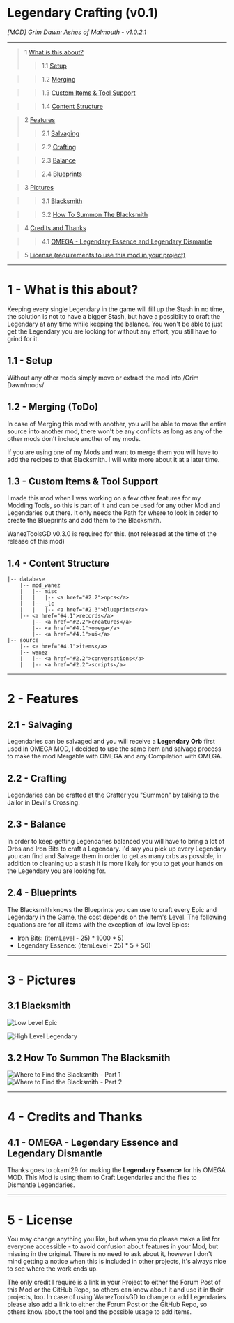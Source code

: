 # Legendary Crafting (v0.1)

*[MOD] Grim Dawn: Ashes of Malmouth - v1.0.2.1*

---

> 1 [What is this about?](#intro)
>> 1.1 [Setup](#intro-setup)

>> 1.2 [Merging](#intro-merge)

>> 1.3 [Custom Items & Tool Support](#intro-tool)

>> 1.4 [Content Structure](#intro-structure)

> 2 [Features](#feat)
>> 2.1 [Salvaging](#feat-salvage)

>> 2.2 [Crafting](#feat-craft)

>> 2.3 [Balance](#feat-balance)

>> 2.4 [Blueprints](#feat-blueprints)

> 3 [Pictures](#pic)

>> 3.1 [Blacksmith](#pic-crafting)

>> 3.2 [How To Summon The Blacksmith](#pic-jailor)

> 4 [Credits and Thanks](#credits)

>> 4.1 [OMEGA - Legendary Essence and Legendary Dismantle](#credits-omega)

> 5 [License (requirements to use this mod in your project)](#license)

---
<a name="intro"></a>
<a name="1"></a>
# 1 - What is this about?
Keeping every single Legendary in the game will fill up the Stash in no time, the solution is not to have a bigger Stash, but have a possiblity to craft the Legendary at any time while keeping the balance. You won't be able to just get the Legendary you are looking for without any effort, you still have to grind for it.

<a name="intro-setup"></a>
<a name="1.1"></a>
## 1.1 - Setup
Without any other mods simply move or extract the mod into /Grim Dawn/mods/

<a name="intro-merge"></a>
<a name="1.2"></a>
## 1.2 - Merging (ToDo)
In case of Merging this mod with another, you will be able to move the entire source into another mod, there won't be any conflicts as long as any of the other mods don't include another of my mods.

If you are using one of my Mods and want to merge them you will have to add the recipes to that Blacksmith. I will write more about it at a later time.

<a name="intro-tool"></a>
<a name="1.3"></a>
## 1.3 - Custom Items & Tool Support
I made this mod when I was working on a few other features for my Modding Tools, so this is part of it and can be used for any other Mod and Legendaries out there. It only needs the Path for where to look in order to create the Blueprints and add them to the Blacksmith.

WanezToolsGD v0.3.0 is required for this. (not released at the time of the release of this mod)

<a name="intro-structure"></a>
<a name="1.4"></a>
## 1.4 - Content Structure
	|-- database
		|-- mod_wanez
		|	|-- misc
		|	|	|-- <a href="#2.2">npcs</a>
		|	|-- _lc
		|	|	|-- <a href="#2.3">blueprints</a>
		|-- <a href="#4.1">records</a>
			|-- <a href="#2.2">creatures</a>
			|-- <a href="#4.1">omega</a>
			|-- <a href="#4.1">ui</a>
	|-- source
		|-- <a href="#4.1">items</a>
		|-- wanez
		|	|-- <a href="#2.2">conversations</a>
		|	|-- <a href="#2.2">scripts</a>

---
<a name="feat"></a>
<a name="2"></a>
# 2 - Features

<a name="feat-salvage"></a>
<a name="2.1"></a>
## 2.1 - Salvaging
Legendaries can be salvaged and you will receive a __Legendary Orb__ first used in OMEGA MOD, I decided to use the same item and salvage process to make the mod Mergable with OMEGA and any Compilation with OMEGA.

<a name="feat-craft"></a>
<a name="2.2"></a>
## 2.2 - Crafting
Legendaries can be crafted at the Crafter you "Summon" by talking to the Jailor in Devil's Crossing.

<a name="feat-balance"></a>
<a name="2.3"></a>
## 2.3 - Balance
In order to keep getting Legendaries balanced you will have to bring a lot of Orbs and Iron Bits to craft a Legendary. I'd say you pick up every Legendary you can find and Salvage them in order to get as many orbs as possible, in addition to cleaning up a stash it is more likely for you to get your hands on the Legendary you are looking for.

<a name="feat-blueprints"></a>
<a name="2.4"></a>
## 2.4 - Blueprints
The Blacksmith knows the Blueprints you can use to craft every Epic and Legendary in the Game, the cost depends on the Item's Level. The following equations are for all items with the exception of low level Epics:
* Iron Bits: (itemLevel - 25) * 1000 * 5)
* Legendary Essence: (itemLevel - 25) * 5 + 50)

---

<a name="pic"></a>
<a name="3"></a>
# 3 - Pictures

<a name="pic-crafting"></a>
<a name="3.1"></a>
## 3.1 Blacksmith
![Low Level Epic](https://user-images.githubusercontent.com/20875155/31574958-831dbe4e-b0db-11e7-9b03-c033b38220bb.jpg "Low Level Epic")

![High Level Legendary](https://user-images.githubusercontent.com/20875155/31574957-8300febc-b0db-11e7-9e6a-2dd4cea591aa.jpg "High Level Legendary")

<a name="pic-jailor"></a>
<a name="3.2"></a>
## 3.2 How To Summon The Blacksmith
![Where to Find the Blacksmith - Part 1](https://user-images.githubusercontent.com/20875155/31574959-8339cb5c-b0db-11e7-9663-95b55b9a250a.jpg "Where to Find the Blacksmith - Part 1")
![Where to Find the Blacksmith - Part 2](https://user-images.githubusercontent.com/20875155/31574956-82e0d5ec-b0db-11e7-9494-5515599133c8.jpg "Where to Find the Blacksmith - Part 2")

---

<a name="credits"></a>
<a name="4"></a>
# 4 - Credits and Thanks
## 4.1 - OMEGA - Legendary Essence and Legendary Dismantle
Thanks goes to okami29 for making the __Legendary Essence__ for his OMEGA MOD. This Mod is using them to Craft Legendaries and the files to Dismantle Legendaries.

---

<a name="License"></a>
<a name="5"></a>
# 5 - License
You may change anything you like, but when you do please make a list for everyone accessible - to avoid confusion about features in your Mod, but missing in the original. There is no need to ask about it, however I don't mind getting a notice when this is included in other projects, it's always nice to see where the work ends up.

The only credit I require is a link in your Project to either the Forum Post of this Mod or the GitHub Repo, so others can know about it and use it in their projects, too. In case of using WanezToolsGD to change or add Legendaries please also add a link to either the Forum Post or the GitHub Repo, so others know about the tool and the possible usage to add items.
 